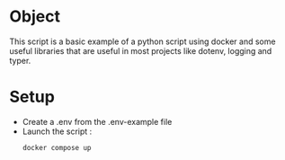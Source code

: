 # Object
This script is a basic example of a python script using docker and some useful libraries that are useful in most projects like dotenv, logging and typer.

# Setup
- Create a .env from the .env-example file
- Launch the script :
  ```
  docker compose up
  ```
